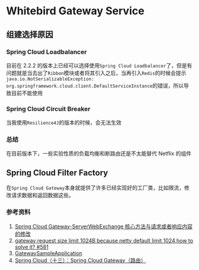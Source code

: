 # Whitebird Gateway Service

## 组建选择原因

### Spring Cloud Loadbalancer

目前在 2.2.2 的版本上已经可以选择使用`Spring Cloud Loadbalancer`了，但是有问题就是当去出了`Ribbon`模块或者将其引入之后，当再引入`Redis`的时候会提示`java.io.NotSerializableException: org.springframework.cloud.client.DefaultServiceInstance`的错误，所以导致目前不能使用

### Spring Cloud Circuit Breaker

当我使用`Resilience4J`的版本的时候，会无法生效

### 总结

在目前版本下，一些实验性质的负载均衡和断路由还是不太能替代 Netflix 的组件

## Spring Cloud Filter Factory

在`Spring Cloud Gateway`本身就提供了许多已经实现好的工厂类，比如限流，修改请求数据和返回数据这些。

### 参考资料

1. [Spring Cloud Gateway-ServerWebExchange 核心方法与请求或者响应内容的修改](https://www.throwable.club/2019/05/18/spring-cloud-gateway-modify-request-response/#%E5%89%8D%E6%8F%90)
2. [gateway request size limit 1024B because netty default limit 1024,how to solve it? #581](https://github.com/spring-cloud/spring-cloud-gateway/issues/581)
3. [GatewaySampleApplication](https://github.com/spring-cloud/spring-cloud-gateway/blob/master/spring-cloud-gateway-sample/src/main/java/org/springframework/cloud/gateway/sample/GatewaySampleApplication.java)
4. [Spring Cloud（十三）：Spring Cloud Gateway（路由）](https://windmt.com/2018/05/07/spring-cloud-13-spring-cloud-gateway-router/)
